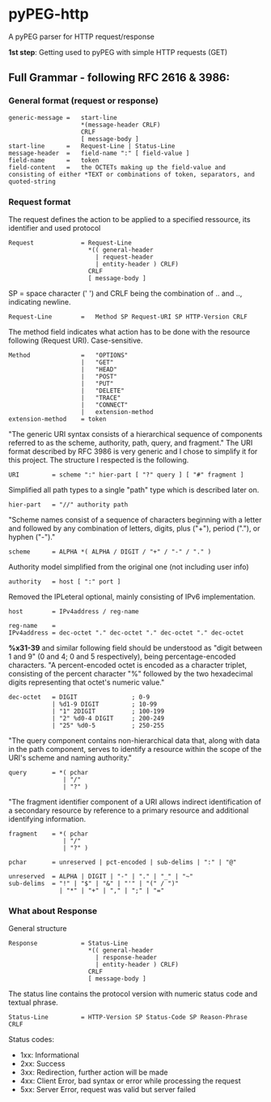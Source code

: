 # pyPEG-http
A pyPEG parser for HTTP request/response

**1st step**: Getting used to pyPEG with simple HTTP requests (GET)

## Full Grammar - following RFC 2616 & 3986:

### General format (request or response)

    generic-message =   start-line
                        *(message-header CRLF)
                        CRLF
                        [ message-body ]
    start-line      =   Request-Line | Status-Line
    message-header  =   field-name ":" [ field-value ]
    field-name      =   token
    field-content   =   the OCTETs making up the field-value and consisting of either *TEXT or combinations of token, separators, and quoted-string

### Request format

The request defines the action to be applied to a specified ressource, its identifier and used protocol

    Request             = Request-Line              
                          *(( general-header        
                            | request-header         
                            | entity-header ) CRLF) 
                          CRLF
                          [ message-body ]

SP = space character (' ') and CRLF being the combination of .. and .., indicating newline.

    Request-Line        =   Method SP Request-URI SP HTTP-Version CRLF

The method field indicates what action has to be done with the resource following (Request URI). Case-sensitive.

    Method              =   "OPTIONS"                
                        |   "GET"                    
                        |   "HEAD"                   
                        |   "POST"                   
                        |   "PUT"                    
                        |   "DELETE"                                      
                        |   "TRACE"                  
                        |   "CONNECT"                
                        |   extension-method
    extension-method    = token

"The generic URI syntax consists of a hierarchical sequence of components referred to as the scheme, authority, path, query, and fragment."
The URI format described by RFC 3986 is very generic and I chose to simplify it for this project. The structure I respected is the following.

    URI         = scheme ":" hier-part [ "?" query ] [ "#" fragment ]

Simplified all path types to a single "path" type which is described later on.  

    hier-part   = "//" authority path

"Scheme names consist of a sequence of characters beginning with a letter and followed by any combination of letters, digits, plus ("+"), period ("."), or hyphen ("-")."

    scheme      = ALPHA *( ALPHA / DIGIT / "+" / "-" / "." )

Authority model simplified from the original one (not including user info)

    authority   = host [ ":" port ]

Removed the IPLeteral optional, mainly consisting of IPv6 implementation. 

    host        = IPv4address / reg-name
    
    reg-name    = 
    IPv4address = dec-octet "." dec-octet "." dec-octet "." dec-octet

**%x31-39** and similar following field should be understood as "digit between 1 and 9" (0 and 4; 0 and 5 respectively), being percentage-encoded characters. "A percent-encoded octet is encoded as a character triplet, consisting of the percent character "%" followed by the two hexadecimal digits representing that octet's numeric value."

    dec-octet   = DIGIT               ; 0-9
                | %d1-9 DIGIT         ; 10-99
                | "1" 2DIGIT          ; 100-199
                | "2" %d0-4 DIGIT     ; 200-249
                | "25" %d0-5          ; 250-255

"The query component contains non-hierarchical data that, along with data in the path component, serves to identify a resource within the scope of the URI's scheme and naming authority."

    query       = *( pchar 
                   | "/" 
                   | "?" )
"The fragment identifier component of a URI allows indirect identification of a secondary resource by reference to a primary resource and additional identifying information.

    fragment    = *( pchar 
                   | "/" 
                   | "?" )

    pchar       = unreserved | pct-encoded | sub-delims | ":" | "@"
    
    unreserved  = ALPHA | DIGIT | "-" | "." | "_" | "~"
    sub-delims  = "!" | "$" | "&" | "'" | "(" / ")"
                  | "*" | "+" | "," | ";" | "="
### What about Response

General structure

    Response            = Status-Line                
                          *(( general-header        
                            | response-header        
                            | entity-header ) CRLF)  
                          CRLF
                          [ message-body ]     

The status line contains the protocol version with numeric status code and textual phrase. 

    Status-Line         = HTTP-Version SP Status-Code SP Reason-Phrase CRLF

Status codes:
<ul>
<li>1xx: Informational</li>
<li>2xx: Success</li>
<li>3xx: Redirection, further action will be made</li>
<li>4xx: Client Error, bad syntax or error while processing the request</li>
<li>5xx: Server Error, request was valid but server failed</li>
